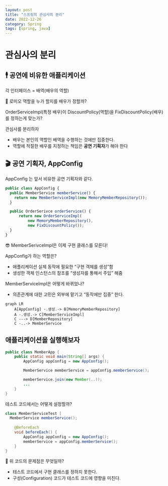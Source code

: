 ```yaml
---
layout: post
title: "스프링의 관심사의 분리"
date: 2022-12-26
category: Spring
tags: [spring, java]
---
```

# 관심사의 분리

## 🕴 공연에 비유한 애플리케이션

각 인터페이스 = 배역(배우의 역할)

🤔 로미오 역할을 누가 할지를 배우가 정할까? 

OrderServiceImpl(특정 배우)이 DiscountPolicy(역할)을 FixDiscountPolicy(배우)를 정하는게 맞는가?

관심사를 분리하자

- 배우는 본인의 역할인 배역을 수행하는 것에만 집중한다.
- 역할에 적절한 배우를 지정하는 책임은 **공연 기획자**가 해야 한다

## 🎬 공연 기획자, AppConfig

AppConfig 는 앞서 비유한 공연 기획자와 같다.

```jsx
public class AppConfig {
  public MemberService memberService() {
    return new MemberServiceImpl(new MemoryMemberRepository());
  }

  public OrderSerivce orderService() {
	  return new OrderServiceImpl(
		  new MemoryMemberRepository(), 
		  new FixDiscountPolicy());
  }
}
```

😎 MemberSerivceImpl은 이제 구현 클래스를 모른다!

AppConfig가 하는 역할은?

- 애플리케이션 실제 동작에 필요한 “구현 객체를 생성”함
- 생성한 객체 인스턴스의 참조를 “생성자를 통해서 주입” 해줌

MemberServiceImpl은 어떻게 바뀌었나?

- 의존관계에 대한 고민은 외부에 맡기고 “동작에만 집중” 한다.

```mermaid
graph LR
    A[AppConfig] -.생성.-> B[MemoryMemberRepository]
    A -.생성.-> C[MemberServiceImpl]
    C ---> D[MemberRepository]
    C -..-> MemberService
```

## 애플리케이션을 실행해보자

```java
public class MemberApp {
	public static void main(String[] args) {
		AppConfig appConfig = new AppConfig();

		MemberService memberService = appConfig.memberService(); 

		memberService.join(new Member(..));
		...
	}
}
```

테스트 코드에서는 어떻게 설정할까?

```java
class MemberServiceTest [
  MemberService memberService();
	
	@BeforeEach
	void beforeEach() {
		AppConfig appConfig = new AppConfig();
		memberService = appConfig.memberService();
	}
}
```

🤔 위 코드의 문제점은 무엇일까? 
- 테스트 코드에서 구현 클래스를 정하지 못한다.
- 구성(Configuration) 코드가 테스트 코드에 영향을 미친다.
